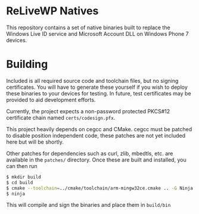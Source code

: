 # ReLiveWP Natives
This repository contains a set of native binaries built to replace the Windows Live ID service and Microsoft Account DLL on Windows Phone 7 devices.

# Building
Included is all required source code and toolchain files, but no signing certificates. You will have to generate these yourself if you wish to deploy these binaries to your devices for testing. In future, test certificates may be provided to aid development efforts. 

Currently, the project expects a non-password protected PKCS#12 certificate chain named `certs/codesign.pfx`.

This project heavily depends on cegcc and CMake. cegcc must be patched to disable position independent code, these patches are not yet included here but will be shortly.

Other patches for dependencies such as curl, zlib, mbedtls, etc. are available in the `patches/` directory. Once these are built and installed, you can then run

```sh
$ mkdir build
$ cd build
$ cmake --toolchain=../cmake/toolchain/arm-mingw32ce.cmake .. -G Ninja
$ ninja
```

This will compile and sign the binaries and place them in `build/bin`
